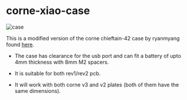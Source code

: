 # corne-xiao-case

![case](/case/case.jpg)

This is a modified version of the corne chieftain-42 case by ryanmyang found [here](https://github.com/ryanmyang/keyboard-armory/tree/main).

- The case has clearance for the usb port and can fit a battery of upto 4mm thickness with 8mm M2 spacers.

- It is suitable for both rev1/rev2 pcb.

- It will work with both corne v3 and v2 plates (both of them have the same dimensions).
